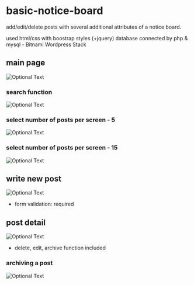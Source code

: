 # basic-notice-board
add/edit/delete posts with several additional attributes of a notice board.


used html/css with boostrap styles (+jquery)
database connected by php & mysql - Bitnami Wordpress Stack

## main page
![Optional Text](../master/screenshots/dashboard_main.png)

### search function
![Optional Text](../master/screenshots/dashboard_search.png)

### select number of posts per screen - 5
![Optional Text](../master/screenshots/dashboard_numOfPost5.png)


### select number of posts per screen - 15
![Optional Text](../master/screenshots/dashboard_numOfPost15.png)


## write new post
![Optional Text](../master/screenshots/dashboard_write_formValidate.png)
- form validation: required

## post detail
![Optional Text](../master/screenshots/dashboard_post_detail.png)
- delete, edit, archive function included

### archiving a post
![Optional Text](../master/screenshots/dashboard_archive.png)

